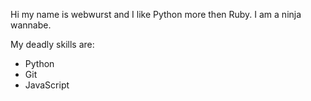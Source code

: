 Hi my name is webwurst and I like Python more then Ruby.
I am a ninja wannabe.

My deadly skills are:
* Python
* Git
* JavaScript
